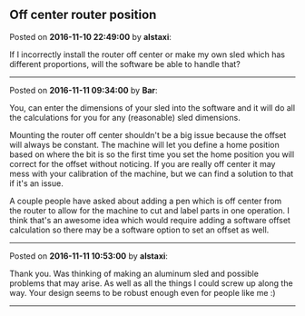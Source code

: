 ## Off center router position
Posted on **2016-11-10 22:49:00** by **alstaxi**:

If I incorrectly install the router off center or make my own sled which has different proportions,  will the software be able to handle that?

---

Posted on **2016-11-11 09:34:00** by **Bar**:

You, can enter the dimensions of your sled into the software and it will do all the calculations for you for any (reasonable) sled dimensions. 

Mounting the router off center shouldn't be a big issue because the offset will always be constant.  The machine will let you define a home position based on where the bit is so the first time you set the home position you will correct for the offset without noticing. If you are really off center it may mess with your calibration of the machine, but we can find a solution to that if it's an issue.

A couple people have asked about adding a pen which is off center from the router to allow for the machine to cut and label parts in one operation. I think that's an awesome idea which would require adding a software offset calculation so there may be a software option to set an offset as well.

---

Posted on **2016-11-11 10:53:00** by **alstaxi**:

Thank you. Was thinking of making an aluminum sled and possible problems that may arise. As well as all the things I could screw up along the way.  Your design seems to be robust enough even for people like me :)

---

